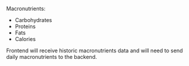 Macronutrients:
- Carbohydrates
- Proteins
- Fats
- Calories

Frontend will receive historic macronutrients data and will need to send daily macronutrients to the backend.
